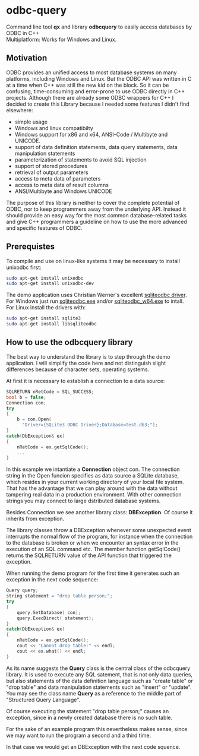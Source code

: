 # odbc-query
Command line tool **qx** and library **odbcquery** to easily access databases by ODBC in C++<br>
Multiplatform: Works for Windows and Linux.<br>
## Motivation
ODBC provides an unified access to most database systems on many platforms, including Windows and Linux. But the ODBC API was written in C at a time when C++ was still the new kid on the block.
So it can be confusing, time-consuming and error-prone to use ODBC directly in C++ projects.
Although there are already some ODBC wrappers for C++ I decided to create this Library because I needed some features I didn't find elsewhere:
- simple usage
- Windows and linux compatibilty
- Windows support for x86 and x64, ANSI-Code / Multibyte and UNICODE.
- support of data definition statements, data query statements, data manipulation statements
- parameterization of statements to avoid SQL injection
- support of stored procedures
- retrieval of output parameters
- access to meta data of parameters
- access to meta data of result columns
- ANSI/Multibyte and Windows UNICODE

The purpose of this library is neither to cover the complete potential of ODBC, nor to keep programmers away from the underlying API. Instead it should provide an easy way for the most common database-related tasks and give C++ programmers a guideline on how to use the more advanced and specific features of ODBC.  
## Prerequistes
To compile and use on linux-like systems it may be necessary to install unixodbc first:
```bash
sudo apt-get install unixodbc
sudo apt-get install unixodbc-dev
```
The demo application uses Christian Werner's excellent [sqliteodbc driver](http://www.ch-werner.de/sqliteodbc/).
For Windows just run [sqliteodbc.exe](http://www.ch-werner.de/sqliteodbc/sqliteodbc.exe) and/or [sqliteodbc_w64.exe](http://www.ch-werner.de/sqliteodbc/sqliteodbc_w64.exe) to intall.<br>
For Linux install the drivers with:
```bash
sudo apt-get install sqlite3
sudo apt-get install libsqliteodbc
```
## How to use the odbcquery library
The best way to understand the library is to step through the demo application. I will simplify the code here and not distinguish slight differences because of character sets, operating systems.

At first it is necessary to establish a connection to a data source:
```c++
SQLRETURN nRetCode = SQL_SUCCESS;
bool b = false;
Connection con;
try
{
    b = con.Open(
      "Driver={SQLite3 ODBC Driver};Database=test.db3;");
}
catch(DbException& ex)
{
    nRetCode = ex.getSqlCode();
    ...
}
```
In this example we intantiate a **Connection** object con. The connection string in the Open funcion specifies as data source a SQLite database, which resides in your current working directory of your local file system. That has the advantage that we can play around with the data without tampering real data in a production environment. With other connection strings you may connect to large dstributed database systems.

Besides Connection we see another library class: **DBException**. Of course it inherits from exception.

The library classes throw a DBException whenever some unexpected event interrupts the normal flow of the program, for instance when the connection to the database is broken or when we encounter an syntax error in the execution of an SQL command etc. The member function getSqlCode() returns the SQLRETURN value of the API function that triggered the exception.

When running the demo program for the first time it generates such an exception in the next code sequence:
```c++
Query query;
string statement = "drop table person;";
try
{
    query.SetDatabase( con);
    query.ExecDirect( statement);
}
catch(DbException& ex)
{
    nRetCode = ex.getSqlCode();
    cout << "Cannot drop table:" << endl;
    cout << ex.what() << endl;
}
```
As its name suggests the **Query** class is the central class of the odbcquery library. It is used to execute any SQL satement, that is not only data queries, but also statements of the data definition language such as "create table" or "drop table" and data manipulation statements such as "insert" or "update". You may see the class name **Query** as a reference to the middle part of "Structured Query Language".

Of course executing the statement "drop table person;" causes an exception, since in a newly created database there is no such table.

For the sake of an example program this nevertheless makes sense, since we may want to run the program a second and a third time.

In that case we would get an DBException with the next code squence.
